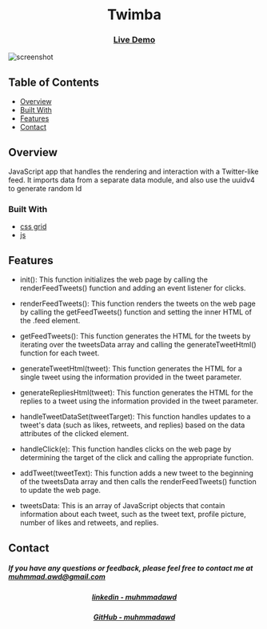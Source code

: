 <h1 align="center">Twimba</h1>

<div align="center">
  <h3>
    <a href="https://stwimba.netlify.app/">
      Live Demo
    </a>
  </h3>
</div>

![screenshot](https://ncf-ec2-east-32-hv.xconvert.com/file/converter/download/UtRvg5hsb6P-z-0-y-641337a1b2caae1aad4cf6c8.gif)

<!-- TABLE OF CONTENTS -->

## Table of Contents

- [Overview](#overview)
- [Built With](#built-with)
- [Features](#features)
- [Contact](#contact)

<!-- OVERVIEW -->

## Overview

<!-- Introduce your projects by taking a screenshot or a gif. Try to tell visitors a
story about your project by answering: -->

<!-- - Where can I see your demo?
- What was your experience?
- What have you learned/improved?
- Your wisdom? :) -->

JavaScript app that handles the rendering and interaction with a Twitter-like
feed. It imports data from a separate data module, and also use the uuidv4 to
generate random Id

### Built With

<!-- This section should list any major frameworks that you built your project using. Here are a few examples.-->

- [css grid]()
- [js]()

## Features

<!-- List the features of your application or follow the template. Don't share the figma file here :) -->

- init(): This function initializes the web page by calling the
  renderFeedTweets() function and adding an event listener for clicks.

- renderFeedTweets(): This function renders the tweets on the web page by
  calling the getFeedTweets() function and setting the inner HTML of the .feed
  element.

- getFeedTweets(): This function generates the HTML for the tweets by iterating
  over the tweetsData array and calling the generateTweetHtml() function for
  each tweet.

- generateTweetHtml(tweet): This function generates the HTML for a single tweet
  using the information provided in the tweet parameter.

- generateRepliesHtml(tweet): This function generates the HTML for the replies
  to a tweet using the information provided in the tweet parameter.

- handleTweetDataSet(tweetTarget): This function handles updates to a tweet's
  data (such as likes, retweets, and replies) based on the data attributes of
  the clicked element.

- handleClick(e): This function handles clicks on the web page by determining
  the target of the click and calling the appropriate function.

- addTweet(tweetText): This function adds a new tweet to the beginning of the
  tweetsData array and then calls the renderFeedTweets() function to update the
  web page.

- tweetsData: This is an array of JavaScript objects that contain information
  about each tweet, such as the tweet text, profile picture, number of likes and
  retweets, and replies.

## Contact

<h5> If you have any questions or feedback, please feel free to contact me at
<a href="mailto:muhmmad.awd@gmail.com">muhmmad.awd@gmail.com</a>
</h5>
<div align="center">
  <h5>
    <a href="https://www.linkedin.com/in/muhmmadawd/">
      linkedin - muhmmadawd
    </a>
  </h5>
</div>
<div align="center">
  <h5>
    <a href="https://github.com/MuhmmadAwd/">
      GitHub - muhmmadawd
    </a>
  </h5>
</div>

